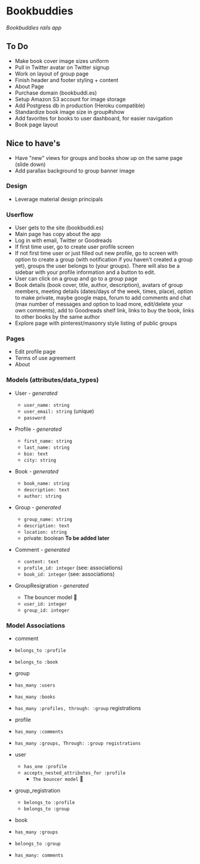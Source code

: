 # Bookbuddies
_Bookbuddies rails app_

## To Do
* Make book cover image sizes uniform
* Pull in Twitter avatar on Twitter signup
* Work on layout of group page
* Finish header and footer styling + content
* About Page
* Purchase domain (bookbuddi.es)
* Setup Amazon S3 account for image storage
* Add Postgress db in production (Heroku compatible)
* Standardize book image size in group#show
* Add favorites for books to user dashboard, for easier navigation
* Book page layout

## Nice to have's
* Have "new" views for groups and books show up on the same page (slide down)
* Add parallax background to group banner image

### Design
* Leverage material design principals

### Userflow
* User gets to the site (bookbuddi.es)
* Main page has copy about the app
* Log in with email, Twitter or Goodreads
* If first time user, go to create user profile screen
* If not first time user or just filled out new profile, go to screen with option to create a group (with notification if you haven't created a group yet), groups the user belongs to (your groups).  There will also be a sidebar with your profile information and a button to edit.
* User can click on a group and go to a group page
* Book details (book cover, title, author, description), avatars of group members, meeting details (dates/days of the week, times, place), option to make private, maybe google maps, forum to add comments and chat (max number of messages and option to load more, edit/delete your own comments), add to Goodreads shelf link, links to buy the book, links to other books by the same author
* Explore page with pinterest/masonry style listing of public groups

### Pages
* Edit profile page
* Terms of use agreement
* About

### Models (attributes/data_types)

* User _- generated_
	* `user_name: string`
	* `user_email: string` (unique)
	* `password`

* Profile _- generated_
	* `first_name: string`
	* `last_name: string`
	* `bio: text`
	* `city: string`

* Book _- generated_
	* `book_name: string`
	* `description: text`
	* `author: string`

* Group _- generated_
	* `group_name: string`
	* `description: text`
	* `location: string`
	* private: boolean **To be added later**

* Comment _- generated_
	* `content: text`
	* `profile_id: integer` (see: associations)
	* `book_id: integer` (see: associations)

* GroupResigration _- generated_
	* The bouncer model 💪
	* `user_id: integer`
	* `group_id: integer`

### Model Associations

* comment
 * `belongs_to :profile`
 * `belongs_to :book`

* group
 * `has_many :users`
 * `has_many :books`
 * `has_many :profiles, through: :group` registrations

* profile
 * `has_many :comments`
 * `has_many :groups, Through: :group registrations`

* user
	* `has_one :profile`
  * `accepts_nested_attributes_for :profile`
	* `The bouncer model` 💪
	
* group_registration
	* `belongs_to :profile`
	* `belongs_to :group`

* book
 * `has_many :groups`
 * `belongs_to :group`
 * `has_many: comments`